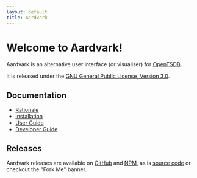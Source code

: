```yaml
---
layout: default
title: Aardvark
---
```


Welcome to Aardvark!
====================

Aardvark is an alternative user interface (or visualiser) for [OpenTSDB](http://opentsdb.net).

It is released under the [GNU General Public License, Version 3.0](http://www.gnu.org/licenses/gpl-3.0.txt).

Documentation
-------------

* [Rationale](rationale.html)
* [Installation](installation.html)
* [User Guide](user-guide.html)
* [Developer Guide](development.html)

Releases
--------

Aardvark releases are available on [GitHub](http://github.com/eswdd/aardvark/releases) and [NPM](https://www.npmjs.com/package/aardvark), as is [source code](http://github.com/eswdd/aardvark) or checkout the "Fork Me" banner.
